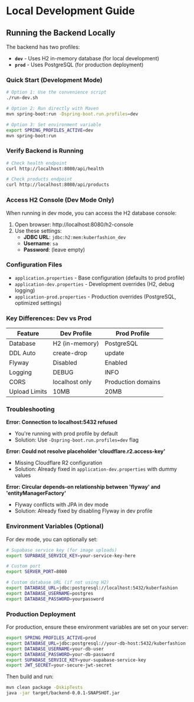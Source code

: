 # Local Development Guide

## Running the Backend Locally

The backend has two profiles:
- **`dev`** - Uses H2 in-memory database (for local development)
- **`prod`** - Uses PostgreSQL (for production deployment)

### Quick Start (Development Mode)

```bash
# Option 1: Use the convenience script
./run-dev.sh

# Option 2: Run directly with Maven
mvn spring-boot:run -Dspring-boot.run.profiles=dev

# Option 3: Set environment variable
export SPRING_PROFILES_ACTIVE=dev
mvn spring-boot:run
```

### Verify Backend is Running

```bash
# Check health endpoint
curl http://localhost:8080/api/health

# Check products endpoint
curl http://localhost:8080/api/products
```

### Access H2 Console (Dev Mode Only)

When running in dev mode, you can access the H2 database console:

1. Open browser: http://localhost:8080/h2-console
2. Use these settings:
   - **JDBC URL**: `jdbc:h2:mem:kuberfashion_dev`
   - **Username**: `sa`
   - **Password**: (leave empty)

### Configuration Files

- `application.properties` - Base configuration (defaults to prod profile)
- `application-dev.properties` - Development overrides (H2, debug logging)
- `application-prod.properties` - Production overrides (PostgreSQL, optimized settings)

### Key Differences: Dev vs Prod

| Feature | Dev Profile | Prod Profile |
|---------|------------|--------------|
| Database | H2 (in-memory) | PostgreSQL |
| DDL Auto | create-drop | update |
| Flyway | Disabled | Enabled |
| Logging | DEBUG | INFO |
| CORS | localhost only | Production domains |
| Upload Limits | 10MB | 20MB |

### Troubleshooting

**Error: Connection to localhost:5432 refused**
- You're running with prod profile by default
- Solution: Use `-Dspring-boot.run.profiles=dev` flag

**Error: Could not resolve placeholder 'cloudflare.r2.access-key'**
- Missing Cloudflare R2 configuration
- Solution: Already fixed in `application-dev.properties` with dummy values

**Error: Circular depends-on relationship between 'flyway' and 'entityManagerFactory'**
- Flyway conflicts with JPA in dev mode
- Solution: Already fixed by disabling Flyway in dev profile

### Environment Variables (Optional)

For dev mode, you can optionally set:

```bash
# Supabase service key (for image uploads)
export SUPABASE_SERVICE_KEY=your-service-key-here

# Custom port
export SERVER_PORT=8080

# Custom database URL (if not using H2)
export DATABASE_URL=jdbc:postgresql://localhost:5432/kuberfashion
export DATABASE_USERNAME=postgres
export DATABASE_PASSWORD=yourpassword
```

### Production Deployment

For production, ensure these environment variables are set on your server:

```bash
export SPRING_PROFILES_ACTIVE=prod
export DATABASE_URL=jdbc:postgresql://your-db-host:5432/kuberfashion
export DATABASE_USERNAME=your-db-user
export DATABASE_PASSWORD=your-db-password
export SUPABASE_SERVICE_KEY=your-supabase-service-key
export JWT_SECRET=your-secure-jwt-secret
```

Then build and run:

```bash
mvn clean package -DskipTests
java -jar target/backend-0.0.1-SNAPSHOT.jar
```
